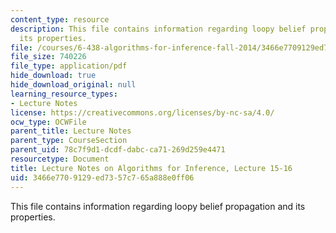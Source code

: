 ```yaml
---
content_type: resource
description: This file contains information regarding loopy belief propagation and
  its properties.
file: /courses/6-438-algorithms-for-inference-fall-2014/3466e7709129ed7357c765a888e0ff06_MIT6_438F14_Lec15-16.pdf
file_size: 740226
file_type: application/pdf
hide_download: true
hide_download_original: null
learning_resource_types:
- Lecture Notes
license: https://creativecommons.org/licenses/by-nc-sa/4.0/
ocw_type: OCWFile
parent_title: Lecture Notes
parent_type: CourseSection
parent_uid: 78c7f9d1-dcdf-dabc-ca71-269d259e4471
resourcetype: Document
title: Lecture Notes on Algorithms for Inference, Lecture 15-16
uid: 3466e770-9129-ed73-57c7-65a888e0ff06
---
```

This file contains information regarding loopy belief propagation and its properties.